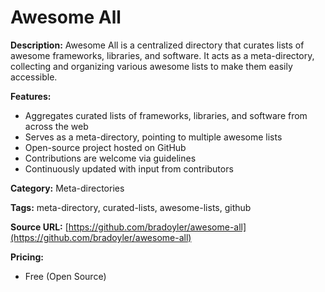 # Awesome All

**Description:**
Awesome All is a centralized directory that curates lists of awesome frameworks, libraries, and software. It acts as a meta-directory, collecting and organizing various awesome lists to make them easily accessible.

**Features:**
- Aggregates curated lists of frameworks, libraries, and software from across the web
- Serves as a meta-directory, pointing to multiple awesome lists
- Open-source project hosted on GitHub
- Contributions are welcome via guidelines
- Continuously updated with input from contributors

**Category:**
Meta-directories

**Tags:**
meta-directory, curated-lists, awesome-lists, github

**Source URL:**
[https://github.com/bradoyler/awesome-all](https://github.com/bradoyler/awesome-all)

**Pricing:**
- Free (Open Source)